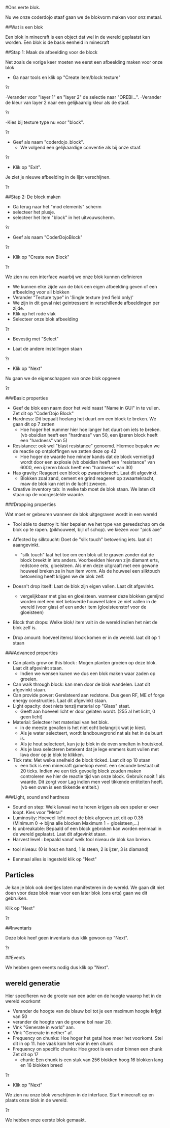#Ons eerte blok.


Nu we onze coderdojo staaf gaan we de blokvorm maken voor onz metaal.

##Wat is een blok

Een blok in minecraft is een object dat wel in de wereld geplaatst kan worden. Een blok is de basis eenheid in minecraft

##Stap 1: Maak de afbeelding voor de block

Net zoals de vorige keer moeten we eerst een afbeelding maken voor onze blok

- Ga naar tools en klik op "Create item/block texture"

?r[ ](https://github.com/CoderDojoBelgiumEeklo/MineCraftProjects/blob/gh-pages/assets/modding/mcreator/toolstab.PNG  )

-Verander voor "layer 1" en "layer 2" de selectie naar "OREBI...".
-Verander de kleur van layer 2 naar een gelijkaardig kleur als de staaf.
 
?r[ ](https://github.com/CoderDojoBelgiumEeklo/MineCraftProjects/blob/gh-pages/assets/modding/mcreator/newblocktexture.PNG  )

-Kies bij texture type nu voor "block".

?r[ ](https://github.com/CoderDojoBelgiumEeklo/MineCraftProjects/blob/gh-pages/assets/modding/mcreator/texturetypeselection.PNG  )

- Geef als naam "coderdojo_block".
  * We volgend een gelijkaardige conventie als bij onze staaf.
  
?r[ ](https://github.com/CoderDojoBelgiumEeklo/MineCraftProjects/blob/gh-pages/assets/modding/mcreator/newblocktexturename.PNG  )

- Klik op "Exit".

Je ziet je nieuwe afbeelding in de lijst verschijnen.

?r[ ](https://github.com/CoderDojoBelgiumEeklo/MineCraftProjects/blob/gh-pages/assets/modding/mcreator/textureoverview2.PNG  )
  
##Stap 2: De block maken

- Ga terug naar het "mod elements" scherm 
- selecteer het plusje. 
- selecteer het item "block" in het uitvouwscherm.

?r[ ](https://github.com/CoderDojoBelgiumEeklo/MineCraftProjects/blob/gh-pages/assets/modding/mcreator/newblock.PNG  )

- Geef als naam "CoderDojoBlock"

?r[ ](https://github.com/CoderDojoBelgiumEeklo/MineCraftProjects/blob/gh-pages/assets/modding/mcreator/newblock1.PNG  )

- Klik op "Create new Block"

?r[ ](https://github.com/CoderDojoBelgiumEeklo/MineCraftProjects/blob/gh-pages/assets/modding/mcreator/newblock2.PNG  )

We zien nu een interface waarbij we onze blok kunnen  definieren 
- We kunnen elke zijde van de blok een eigen afbeelding geven of een afbeelding voor all blokken
- Verander "Tecture type" in 'Single texture (red field only)'
- We zijn in dit geval niet geintresserd in verschillende afbeeldingen per zijde.
- Klik op het rode vlak 
- Selecteer onze blok afbeelding

?r[ ](https://github.com/CoderDojoBelgiumEeklo/MineCraftProjects/blob/gh-pages/assets/modding/mcreator/newblock3.PNG  )

- Bevestig met "Select"

- Laat de andere instellingen staan

?r[ ](https://github.com/CoderDojoBelgiumEeklo/MineCraftProjects/blob/gh-pages/assets/modding/mcreator/newblock4.PNG  )

- Klik op "Next"

Nu gaan we de eigenschappen van onze blok opgeven

?r[ ](https://github.com/CoderDojoBelgiumEeklo/MineCraftProjects/blob/gh-pages/assets/modding/mcreator/newblock5.PNG  )

###Basic properties 
- Geef de blok een naam door het veld naast "Name in GUI" in te vullen. Zet dit  op "CoderDojo Block"
- Hardness: Dit bepaalt hoelang het duurt om een block te breken. We gaan dit op 7 zetten 
   * Hoe hoger het nummer hier hoe langer het duurt om iets te breken. (vb obsidian heeft een "hardness" van 50, een ijzeren block heeft een "hardness" van 5)
- Resistance: ook wel "blast resistance" genoemd. Hiermee bepalen we de reactie op ontploffingen we zetten deze op 42
   * Hoe hoger de waarde hoe minder kands dat de block vernietigd wordt door een axplosie  (vb obsidian heeft een "resistance" van 6000, een ijzeren block heeft een "hardness" van 30)
- Has gravity: Reageert een block op zwaartekracht.  Laat dit afgevinkt.
   * Blokken zoal zand, cement en grind reageren op zwaartekracht, maw de blok kan niet in de lucht zweven.
- Creative inventory tab: In welke tab moet de blok staan. We laten dit staan op de voorgestelde waarde.

###Dropping properties

Wat moet er gebeuren wanneer de blok uitgegraven wordt in een wereld

- Tool able to destroy it: hier bepalen we het type van gereedschap om de blok op te rapen.  (pikhouweel, bijl of schop). we kiezen voor "pick axe"
- Affected by silktoucht: Doet de "silk touch" betovering iets. laat dit aaangevinkt.
    * "silk touch" laat het toe om een blok uit te graven zonder dat de block breekt in iets anders. Voorbeelden hiervan zijn diamant erts, redstone erts, gloeisteen. Als men deze uitgraaft met een gewone houweel breken ze in hun item vorm. Als de houweel een silktouch betovering heeft krijgen we de blok zelf. 
      
- Doesn't drop itself: Laat de blok zijn eigen vallen.  Laat dit afgevinkt.
    * vergelijkbaar met glas en gloeisteen. wanneer deze blokken gemijnd worden met een niet betoverde houweel laten ze niet vallen in de wereld (voor glas) of een ander item (gloeisteenstof voor de gloeisteen)
- Block that drops: Welke blok/ item valt in de wereld indien het niet de blok zelf is.
- Drop amount: hoeveel items/ block komen er in de wereld. laat dit op 1 staan

 ###Advanced properties
 
- Can plants grow on this block : Mogen planten groeien op deze blok. Laat dit afgevinkt staan.
    * Indien we wensen kunen we dus een blok maken waar zaden op groeien.
- Can walk through block: kan men door de blok wandelen. Laat dit afgevinkt staan.
- Can provide power: Gerelateerd aan redstone. Dus geen RF, ME of forge energy constructies. Laat dit afgevinkt staan.
- Light opacity: doet niets tenzij material op "Glass" staat. 
  * Geeft aan hoeveel licht er door gelaten wordt. (255 al het licht, 0 geen licht)
- Material: Selecteer het materiaal van het blok. 
  * in de meeste gevallen is het niet echt belangrijk wat je kiest. 
  * Als je water selecteert, wordt landbouwgrond nat als het in de buurt is. 
  * Als je hout selecteert, kun je je blok in de oven smelten in houtskool. 
  * Als je lava selecteren betekent dat je lege emmers kunt vullen met lava door op je blok te klikken. 
- Tick rate: Met welke snelheid de block ticked. Laat dit op 10 staan
  * een tick is een minecraft gameloop event. een seconde bestaat uit 20 ticks. Indien we een tick gevoelig block zouden maken controleren we hier de reactie tijd van onze block. Gebruik nooit 1 als waarde. Dit zorgt voor Lag indien men veel tikkende entiteiten heeft. (vb een oven is een tikkende entiteit.)
 
 
 ###Light, sound and hardness
 
 - Sound on step: Welk lawaai we te horen krijgen als een speler er over loopt. Kies voor "Metal"
 - Luminosity: Hoeveel licht moet de blok afgeven zet dit op 0.35 (Minimum 0 => bijna alle blocken Maximum 1 = gloeisteen,...)
 - Is unbreakable: Bepaald of een block gebroken kan worden eenmaal in de wereld geplaatst. Laat dit afgevinkt staan.
 - Harvest level : bepaald vanaf welk tool niveau de blok kan breken.
  * tool niveau: (0 is hout en hand, 1 is steen, 2 is ijzer, 3 is diamand)
 
 - Eenmaal alles is ingesteld klik op "Next" 
 
 ## Particles
 
 Je kan je blok ook deeltjes laten manifesteren in de wereld. 
 We gaan dit niet doen voor deze blok maar voor een later blok (ons erts) gaan we dit gebruiken.
 
 Klik op "Next"
 
 ?r[ ](https://github.com/CoderDojoBelgiumEeklo/MineCraftProjects/blob/gh-pages/assets/modding/mcreator/newblock6.PNG  )
 
 ##Inventaris
 
 Deze blok heef geen inventaris dus klik gewoon op "Next".
 
 ?r[ ](https://github.com/CoderDojoBelgiumEeklo/MineCraftProjects/blob/gh-pages/assets/modding/mcreator/newblock7.PNG  )

##Events

We hebben geen events nodig dus klik op "Next".

## wereld generatie

Hier specifieren we de groote van een ader en de hoogte waarop het in de wereld voorkomt

- Verander de hoogte van de blauw bol tot je een maximum hoogte krijgt van 50
- verander de hoogte van de groene bol naar 20.
- Vink "Generate in world" aan.
- Vink "Generate in nether" af.
- Frequency on chunks: Hoe hoger het getal hoe meer het voorkomt. Stel dit in op 11. hoe vaak kom het voor in een chunk
- Frequency on specific chunks: Hoe groot is een ader binnen een chunk Zet dit op 17
  * chunk: Een chunk is een stuk van 256 blokken hoog  16 blokken lang en 16 blokken breed

?r[ ](https://github.com/CoderDojoBelgiumEeklo/MineCraftProjects/blob/gh-pages/assets/modding/mcreator/newblock8.PNG  )

- Klik op "Next"

We zien nu onze blok verschijnen in de interface.
Start minecraft op en plaats onze blok in de wereld.

?r[ ](https://github.com/CoderDojoBelgiumEeklo/MineCraftProjects/blob/gh-pages/assets/modding/mcreator/newblock9.PNG  )

We hebben onze eerste blok gemaakt.
